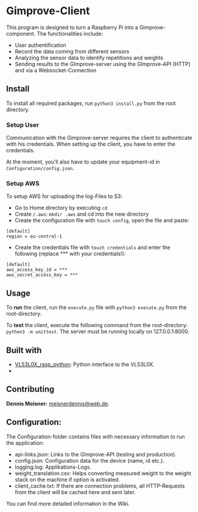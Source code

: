 # Gimprove-Client

This program is designed to turn a Raspberry Pi into a Gimprove-component. The functionalities include:
* User authentification
* Record the data coming from different sensors
* Analyzing the sensor data to identify repetitions and weights
* Sending results to the GImprove-server using the GImprove-API (HTTP) and via a Websocket-Connection

## Install
To install all required packages, run `python3 install.py` from the root directory.

### Setup User
Communication with the Gimprove-server requires the client to authenticate with his credentials. When setting up the 
client, you have to enter the credentials.

At the moment, you'll also have to update your equipment-id in ```Configuration/config.json```.

### Setup AWS
To setup AWS for uploading the log-Files to S3:
* Go to Home directory by executing `cd`
* Create `/.aws`: `mkdir .aws` and cd into the new directory
* Create the configuration file with `touch config`, open the file and paste: 
```
[default]
region = eu-central-1
```
* Create the credentials file with `touch credentials` and enter the following (replace *** with your credentials!):
```
[default]
aws_access_key_id = ***
aws_secret_access_key = ***
```

## Usage
To **run** the client, run the `execute.py` file with `python3 execute.py` from the root-directory.

To **test** the client, execute the following command from the root-directory: `python3 -m unittest`. The server must be
running locally on 127.0.0.1:8000.

## Built with
* <a href="https://github.com/johnbryanmoore/VL53L0X_rasp_python">VL53L0X_rasp_python</a>: Python interface to the 
VL53L0X.
* 

## Contributing
**Dennis Meisner:** meisnerdennis@web.de.

## Configuration: 
The Configuration-folder contains files with necessary information to run the application:

* api-links.json: Links to the GImprove-API (testing and production).
* config.json: Configuration data for the device (name, id etc.).
* logging.log: Applikations-Logs.
* weight_translation.csv: Helps converting measured weight to the weight stack on the machine if option is activated.
* client_cache.txt: If there are connection problems, all HTTP-Requests from the client will be cached here and sent later.


You can find more detailed information in the Wiki.
